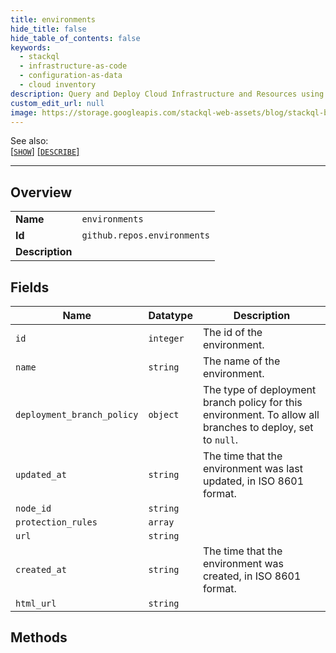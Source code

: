 ```yaml
---
title: environments
hide_title: false
hide_table_of_contents: false
keywords:
  - stackql
  - infrastructure-as-code
  - configuration-as-data
  - cloud inventory
description: Query and Deploy Cloud Infrastructure and Resources using SQL
custom_edit_url: null
image: https://storage.googleapis.com/stackql-web-assets/blog/stackql-blog-post-featured-image.png
---
```

  
    
See also:   
[[` SHOW `]](/docs/language-spec/show) [[` DESCRIBE `]](/docs/language-spec/describe)  
* * * 
## Overview
<table><tbody>
<tr><td><b>Name</b></td><td><code>environments</code></td></tr>
<tr><td><b>Id</b></td><td><code>github.repos.environments</code></td></tr>
<tr><td><b>Description</b></td><td></td></tr>
</tbody></table>

## Fields
| Name | Datatype | Description |
| ---- | -------- | ----------- |
| `id` | `integer` | The id of the environment. |
| `name` | `string` | The name of the environment. |
| `deployment_branch_policy` | `object` | The type of deployment branch policy for this environment. To allow all branches to deploy, set to `null`. |
| `updated_at` | `string` | The time that the environment was last updated, in ISO 8601 format. |
| `node_id` | `string` |  |
| `protection_rules` | `array` |  |
| `url` | `string` |  |
| `created_at` | `string` | The time that the environment was created, in ISO 8601 format. |
| `html_url` | `string` |  |
## Methods
